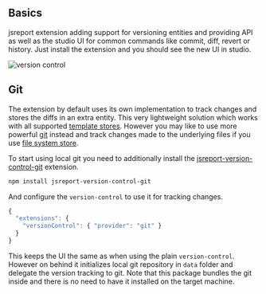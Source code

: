 ## Basics
jsreport extension adding support for versioning entities and providing API as well as the studio UI for common commands like commit, diff, revert or history. Just install the extension and you should see the new UI in studio.

![version control](https://jsreport.net/img/version-control.gif)

## Git
The extension by default uses its own implementation to track changes and stores the diffs in an extra entity. This very lightweight solution which works with all supported [template stores](/learn/template-stores). However you may like to use more powerful [git](https://git-scm.com/) instead and track changes made to the underlying files if you use [file system store](/learn/fs-store).

To start using local git you need to additionally install the [jsreport-version-control-git](https://github.com/jsreport/jsreport-version-control-git) extension.
```bash
npm install jsreport-version-control-git
```

And configure the `version-control` to use it for tracking changes.
```js
{
  "extensions": {
    "versionControl": { "provider": "git" }
  }
}
```

This keeps the UI the same as when using the plain `version-control`. However on behind it initializes local git repository in `data` folder and delegate the version tracking to git. Note that this package bundles the git inside and there is no need to have it installed on the target machine.
